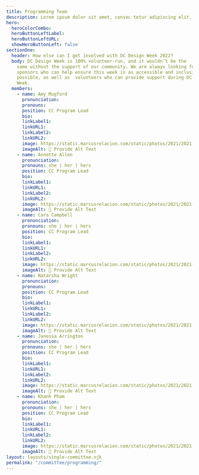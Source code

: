 ```yaml
---
title: Programming Team
description: Lorem ipsum dolor sit amet, consec tetur adipiscing elit. Vivamus et quam finibus, auctor arcu eu, consectetur erat. Mauris vitae arcu quis nunc varius.
hero:
  heroColorCombo:
  heroButtonLeftLabel:
  heroButtonLeftURL:
  showHeroButtonLeft: false
sectionOne:
  header: How else can I get involved with DC Design Week 2022?
  body: DC Design Week is 100% volunteer-run, and it wouldn’t be the
    same without the support of our community. We are always looking for
    sponsors who can help ensure this week is as accessible and inclusive as
    possible, as well as  volunteers who can provide support during DC Design
    Week.
  members:
    - name: Amy Mugford 
      pronunciation:
      pronouns:
      position: CC Program Lead
      bio:
      linkLabel1:
      linkURL1:
      linkLabel2:
      linkURL2:
      image: https://static.marcusrelacion.com/static/photos/2021/2021-05-02-12-55-PM-SONY-ILCE-7M3-4444-copyright-marcusrelacion-1.jpg
      imageAlt: 🛑 Provide Alt Text
    - name: Annette Allen 
      pronunciation:
      pronouns: she | her | hers
      position: CC Program Lead
      bio:
      linkLabel1:
      linkURL1:
      linkLabel2:
      linkURL2:
      image: https://static.marcusrelacion.com/static/photos/2021/2021-05-02-12-55-PM-SONY-ILCE-7M3-4444-copyright-marcusrelacion-1.jpg
      imageAlt: 🛑 Provide Alt Text
    - name: Cara Campbell
      pronunciation:
      pronouns: she | her | hers
      position: CC Program Lead
      bio:
      linkLabel1:
      linkURL1:
      linkLabel2:
      linkURL2:
      image: https://static.marcusrelacion.com/static/photos/2021/2021-05-02-12-55-PM-SONY-ILCE-7M3-4444-copyright-marcusrelacion-1.jpg
      imageAlt: 🛑 Provide Alt Text
    - name: Natarsha Wright
      pronunciation:
      pronouns:
      position: CC Program Lead
      bio:
      linkLabel1:
      linkURL1:
      linkLabel2:
      linkURL2:
      image: https://static.marcusrelacion.com/static/photos/2021/2021-05-02-12-55-PM-SONY-ILCE-7M3-4444-copyright-marcusrelacion-1.jpg
      imageAlt: 🛑 Provide Alt Text
    - name: Janessa Arrington
      pronunciation:
      pronouns: she | her | hers
      position: CC Program Lead
      bio:
      linkLabel1:
      linkURL1:
      linkLabel2:
      linkURL2:
      image: https://static.marcusrelacion.com/static/photos/2021/2021-05-02-12-55-PM-SONY-ILCE-7M3-4444-copyright-marcusrelacion-1.jpg
      imageAlt: 🛑 Provide Alt Text
    - name: Khanh Pham
      pronunciation:
      pronouns: she | her | hers
      position: CC Program Lead
      bio:
      linkLabel1:
      linkURL1:
      linkLabel2:
      linkURL2:
      image: https://static.marcusrelacion.com/static/photos/2021/2021-05-02-12-55-PM-SONY-ILCE-7M3-4444-copyright-marcusrelacion-1.jpg
      imageAlt: 🛑 Provide Alt Text
layout: layouts/single-committee.njk
permalink: "/committee/programming/"
---
```

